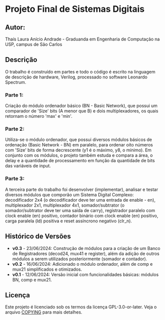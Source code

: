 # Projeto Final de Sistemas Digitais

## Autor:
Thaís Laura Anício Andrade - Graduanda em Engenharia de Computação na USP, campus de São Carlos

## Descrição
O trabalho é construído em partes e todo o código é escrito na linguagem de descrição de hardware, Verilog, processado no software Leonardo Spectrum.

### Parte 1:
Criação do módulo ordenador básico (BN - Basic Network), que possui um comparador de 'Size' bits (A menor que B) e dois multiplexadores, os quais retornam o número 'max' e 'min'. 

### Parte 2:
Utiliza-se o módulo ordenador, que possui diversos módulos básicos de ordenação (Basic Network - BN) em paralelo, para ordenar oito números com 'Size' bits de forma decrescente (y1 é o máximo, y8, o mínimo). Em conjunto com os módulos, o projeto também estuda e compara a área, o delay e a quantidade de processamento em função da quantidade de bits das variáveis de input.

### Parte 3:
A terceira parte do trabalho foi desenvolver (implementar), analisar e testar diversos módulos que comporão um Sistema Digital Complexo: decodificador 2x4 (o decodificador deve ter uma entrada de enable - en), multiplexador 2x1, multiplexador 4x1, somador/subtrator (o somador/subtrator deve ter uma saída de carry), registrador paralelo com clock enable (en) positivo, contador binário com clock enable (en) positivo, carga paralela (ld) positiva e reset assíncrono negativo (clr_n).

## Histórico de Versões
- **v0.3** - 23/06/2024: Construção de módulos para a criação de um Banco de Registradores (decod24, mux41 e register), além da adição de outros módulos a serem utilizados posteriormente (somador e contador).
- **v0.2** - 16/06/2024: Adicionado o módulo ordenador, além de comp e mux21 simplificados e otimizados.
- **v0.1** - 12/06/2024: Versão inicial com funcionalidades básicas: módulos BN, comp e mux21.

## Licença
Este projeto é licenciado sob os termos da licença GPL-3.0-or-later. Veja o arquivo [COPYING](COPYING) para mais detalhes.
